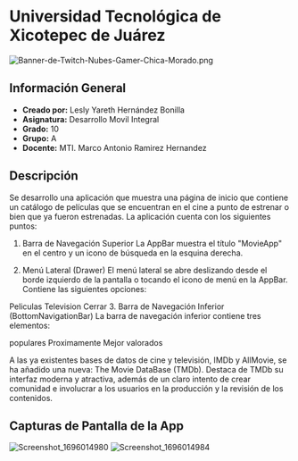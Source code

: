 # Universidad Tecnológica de Xicotepec de Juárez

![Banner-de-Twitch-Nubes-Gamer-Chica-Morado.png](https://i.postimg.cc/15q3LFXF/Banner-de-Twitch-Nubes-Gamer-Chica-Morado.png)

## Información General

- **Creado por:** Lesly Yareth Hernández Bonilla 
- **Asignatura:** Desarrollo Movil Integral
- **Grado:** 10
- **Grupo:** A
- **Docente:** MTI. Marco Antonio Ramirez Hernandez

## Descripción      

Se desarrollo una aplicación que muestra una página de inicio que contiene un catálogo de películas que se encuentran en el cine a punto de estrenar o bien que ya fueron estrenadas. La aplicación cuenta con los siguientes puntos:

1. Barra de Navegación Superior
La AppBar muestra el título "MovieApp" en el centro y un icono de búsqueda en la esquina derecha.

2. Menú Lateral (Drawer)
El menú lateral se abre deslizando desde el borde izquierdo de la pantalla o tocando el icono de menú en la AppBar. Contiene las siguientes opciones:

Peliculas
Television
Cerrar
3. Barra de Navegación Inferior (BottomNavigationBar)
La barra de navegación inferior contiene tres elementos:

populares
Proximamente
Mejor valorados

A las ya existentes bases de datos de cine y televisión, IMDb y AllMovie, se ha añadido una nueva: The Movie DataBase (TMDb). Destaca de TMDb su interfaz moderna y atractiva, además de un claro intento de crear comunidad e involucrar a los usuarios en la producción y la revisión de los contenidos.

  
## Capturas de Pantalla de la App
![Screenshot_1696014980](https://github.com/JossAlvarado/DMI_Practica8_200687/assets/84793967/699b6acc-02c2-4382-9bd6-26f65fb6e4ee)
![Screenshot_1696014984](https://github.com/JossAlvarado/DMI_Practica8_200687/assets/84793967/df725527-bef7-4a0e-8b3a-433179cb0cbb)


